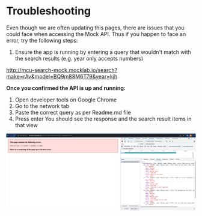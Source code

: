 # Troubleshooting

Even though we are often updating this pages, there are issues that you could face when accessing the Mock API. Thus if you happen to face an error, try the following steps:
1. Ensure the app is running by entering a query that wouldn't match with the search results (e.g. year only accepts numbers)

http://mcu-search-mock.mocklab.io/search?make=rAv&model=BQ9m88M6T79&year=kjh

**Once you confirmed the API is up and running:**

1. Open developer tools on Google Chrome
2. Go to the network tab
3. Paste the correct query as per Readme.md file
4. Press enter
You should see the response and the search result items in that view

![This is an image](https://raw.githubusercontent.com/gumtreeuk/technical-challenge-apps/main/mcu-api-troubleshoot.png)
